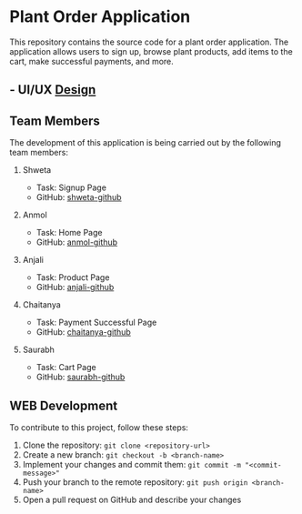 # Plant Order Application

This repository contains the source code for a plant order application. The application allows users to sign up, browse plant products, add items to the cart, make successful payments, and more.

##  -  UI/UX [Design](https://www.behance.net/gallery/167275279/E-commerce-Green-paradise?tracking_source=search_projects%7Ce+commerce+website)

## Team Members

The development of this application is being carried out by the following team members:

1. Shweta
   - Task: Signup Page
   - GitHub: [shweta-github](https://github.com/Swetarani-Patel)

2. Anmol
   - Task: Home Page
   - GitHub: [anmol-github](https://github.com/Anmol179)

3. Anjali
   - Task: Product Page
   - GitHub: [anjali-github](https://github.com/Anjali331997)

4. Chaitanya
   - Task: Payment Successful Page
   - GitHub: [chaitanya-github](https://github.com/chaitanyakhairnar1)

5. Saurabh
   - Task: Cart Page
   - GitHub: [saurabh-github](https://github.com/saurabhWakde)

## WEB Development

To contribute to this project, follow these steps:

1. Clone the repository: `git clone <repository-url>`
2. Create a new branch: `git checkout -b <branch-name>`
3. Implement your changes and commit them: `git commit -m "<commit-message>"`
4. Push your branch to the remote repository: `git push origin <branch-name>`
5. Open a pull request on GitHub and describe your changes

